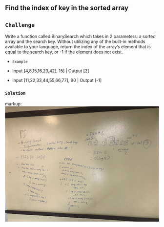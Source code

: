 ## Find the index of key in the sorted array

## `Challenge`
Write a function called BinarySearch which takes in 2 parameters: a sorted array and the search key. Without utilizing any of the built-in methods available to your language, return the index of the array’s element that is equal to the search key, or -1 if the element does not exist.

- `Example`

- Input [4,8,15,16,23,42], 15]       | Output  [2]
- Input [11,22,33,44,55,66,77], 90   | Output [-1]


### `Solution`
markup: ![whiteboard](/Assets/BinarySearch.jpg)
